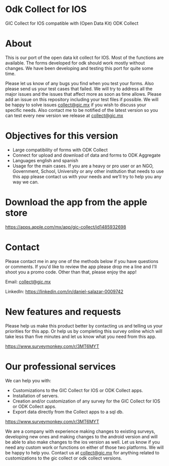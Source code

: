 # Odk Collect for IOS
GIC Collect for IOS compatible with (Open Data Kit) ODK Collect 

# About

This is our port of the open data kit collect for IOS. Most of the functions are available. The forms developed for odk should work mostly without changes. We have been developing and testing this port for quite some time. 

Please let us know of any bugs you find when you test your forms. Also please send us your test cases that failed. We will try to address all the major issues and the issues that affect more as soon as time allows. Please add an issue on this repository including your test files if possible. We will be happy to solve issues [collect@gic.mx](email://collect@gic.mx) if you wish to discuss your specific needs. Also contact me to be notified of the latest version so you can test every new version we release at [collect@gic.mx](email://collect@gic.mx)

# Objectives for this version

- Large compatibility of forms with ODK Collect
- Connect for upload and download of data and forms to ODK Aggregate
- Languages english and spanish
- Usage for the main cases. If you are a heavy or pro user or an NGO, Government, School, University or any other institution that needs to use this app please contact us with your needs and we'll try to help you any way we can.

# Download the app from the apple store

https://apps.apple.com/mx/app/gic-collect/id1485932698

# Contact

Please contact me in any one of the methods below if you have questions or comments. If you'd like to review the app please drop me a line and I'll shoot you a promo code. Other than that, please enjoy the app!

Email: [collect@gic.mx](email://collect@gic.mx)

LinkedIn: https://linkedin.com/in/daniel-salazar-0009742  

# New features and requests

Please help us make this product better by contacting us and telling us your priorities for this app. Or help us by completing this survey online which will take less than five minutes and let us know what you need from this app.

https://www.surveymonkey.com/r/3MT6MYT

# Our professional services

We can help you with:

- Customizations to the GIC Collect for IOS or ODK Collect apps.
- Installation of servers.
- Creation and/or customization of any survey for the GIC Collect for IOS or ODK Collect apps.
- Export data directly from the Collect apps to a sql db.

https://www.surveymonkey.com/r/3MT6MYT

We are a company with experience making changes to existing surveys, developing new ones and making changes to the android version and will be able to also make changes to the ios version as well. Let us know if you need any custom work or functions on either of those two platforms. We will be happy to help you. Contact us at [collect@gic.mx](email://collect@gic.mx) for anything related to customizations to the gic collect or odk collect versions.



